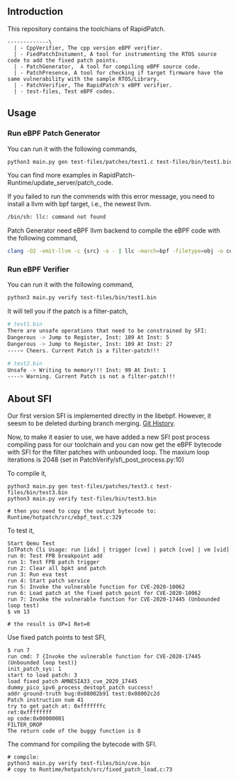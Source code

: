 
## Introduction
This repository contains the toolchians of RapidPatch. 
```
-------------\
  | - CppVerifier, The cpp version eBPF verifier.   
  | - FiedPatchInstument, A tool for instrumenting the RTOS source code to add the fixed patch points.   
  | - PatchGenerator,  A tool for compiling eBPF source code.   
  | - PatchPresence, A tool for checking if target firmware have the same vulnerability with the sample RTOS/Library.  
  | - PatchVerifier, The RapidPatch's eBPF verifier.   
  | - test-files, Test eBPF codes.   
```

## Usage

### Run eBPF Patch Generator
You can run it with the following commands,   
``` bash
python3 main.py gen test-files/patches/test1.c test-files/bin/test1.bin
```
You can find more examples in RapidPatch-Runtime/update_server/patch_code.   

If you failed to run the commends with this error message, you need to install a llvm with bpf target, i.e., the newest llvm.   
``` bash
/bin/sh: llc: command not found
```
Patch Generator need eBPF llvm backend to compile the eBPF code with the following command,    
``` bash
clang -O2 -emit-llvm -c {src} -o - | llc -march=bpf -filetype=obj -o code.o
```

### Run eBPF Verifier
You can run it with the following command,   
``` bash
python3 main.py verify test-files/bin/test1.bin
```
It will tell you if the patch is a filter-patch,
```bash
# test1.bin
There are unsafe operations that need to be constrained by SFI:
Dangerous -> Jump to Register, Inst: 109 At Inst: 5
Dangerous -> Jump to Register, Inst: 109 At Inst: 27
----> Cheers. Current Patch is a filter-patch!!!

# test2.bin
Unsafe -> Writing to memory!!! Inst: 99 At Inst: 1
----> Warning. Current Patch is not a filter-patch!!!
```


## About SFI
Our first version SFI is implemented directly in the libebpf. However, it seesm to be deleted durbing branch merging. [Git History](https://github.com/IoTAccessControl/RapidPatch-Runtime-AE/blob/448fe8fdac6fa14b600257ddc85656af6f56e3a3/libebpf/src/ebpf_vm.c#L520).   

Now, to make it easier to use, we have added a new SFI post process compiling pass for our toolchain and you can now get the eBPF bytecode with SFI for the filter patches with unbounded loop.  The maxium loop iterations is 2048 (set in PatchVerify/sfi_post_process.py:10)

To compile it,
```
python3 main.py gen test-files/patches/test3.c test-files/bin/test3.bin
python3 main.py verify test-files/bin/test3.bin

# then you need to copy the output bytecode to:
Runtime/hotpatch/src/ebpf_test.c:329
```

To test it,  
```
Start Qemu Test
IoTPatch Cli Usage: run [idx] | trigger [cve] | patch [cve] | vm [vid]
run 0: Test FPB breakpoint add
run 1: Test FPB patch trigger
run 2: Clear all bpkt and patch
run 3: Run eva test
run 4: Start patch service
run 5: Invoke the vulnerable function for CVE-2020-10062
run 6: Load patch at the fixed patch point for CVE-2020-10062
run 7: Invoke the vulnerable function for CVE-2020-17445 (Unbounded loop test)
$ vm 13

# the result is OP=1 Ret=0
```

Use fixed patch points to test SFI,  
```
$ run 7
run cmd: 7 {Invoke the vulnerable function for CVE-2020-17445 (Unbounded loop test)}
init_patch_sys: 1
start to load patch: 3
load fixed patch AMNESIA33_cve_2020_17445 dummy_pico_ipv6_process_destopt_patch success!
addr ground-truth bug:0x08002b91 test:0x08002c2d 
Patch instruction num 41
try to get patch at: 0xfffffffc
ret:0xffffffff
op code:0x00000001 
FILTER_DROP
The return code of the buggy function is 0
```

The command for compiling the bytecode with SFI.
```
# compile: 
python3 main.py verify test-files/bin/cve.bin
# copy to Runtime/hotpatch/src/fixed_patch_load.c:73
```
